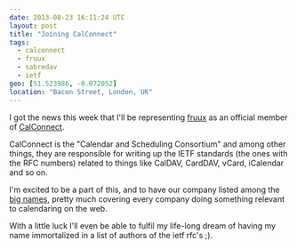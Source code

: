 ```yaml
---
date: 2013-08-23 16:11:24 UTC
layout: post
title: "Joining CalConnect"
tags:
  - calconnect
  - fruux
  - sabredav
  - ietf
geo: [51.523986, -0.072052]
location: "Bacon Street, London, UK"
---
```


I got the news this week that I'll be representing [fruux][1] as an official
member of [CalConnect][2].

CalConnect is the "Calendar and Scheduling Consortium" and among other things,
they are responsible for writing up the IETF standards (the ones with the RFC
numbers) related to things like CalDAV, CardDAV, vCard, iCalendar and so on.

I'm excited to be a part of this, and to have our company listed among the
[big names][3], pretty much covering every company doing something relevant to
calendaring on the web.

With a little luck I'll even be able to fulfil my life-long dream of having my
name immortalized in a list of authors of the ietf rfc's ;).

[1]: https://fruux.com/
[2]: http://www.calconnect.org/
[3]: http://www.calconnect.org/mbrlist.shtml
